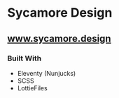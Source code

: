 # Sycamore Design

## www.sycamore.design

### Built With
- Eleventy (Nunjucks)
- SCSS
- LottieFiles